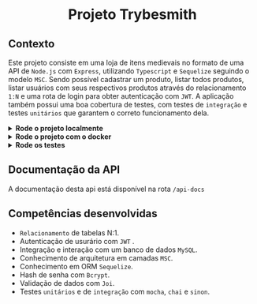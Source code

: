 # <p align="center">Projeto Trybesmith</p>

## Contexto

Este projeto consiste em uma loja de itens medievais no formato de uma API de `Node.js` com `Express`, utilizando `Typescript` e `Sequelize` seguindo o modelo `MSC`. Sendo possível cadastrar um produto, listar todos produtos, listar usuários com seus respectivos produtos através do relacionamento `1:N` e uma rota de login para obter autenticação com `JWT`. A aplicação também possui uma boa cobertura de testes, com testes de `integração` e testes `unitários` que garantem o correto funcionamento dela.

<details>

<summary><strong>Rode o projeto localmente</strong></summary><br>

> ⚠️ É preciso ter o [Node](https://nodejs.org/en) instalado em sua máquina.
>
> ⚠️ É preciso criar um arquivo `.env` na raiz do projeto, siga o exemplo do arquivo [`env.example`](./env.example).
>

1. Clone o repositório:

```BASH
git clone git@github.com:mairess/project-trybesmith.git
```

2. Instale as dependências:

```BASH
npm install
```

3. Inicie o container do banco de dados:

```BASH
docker compose up -d db
```

4. Crie o banco, rode as migrations e os seeders:

```BASH
env $(cat .env) npm run db:reset
```

5. Inicie o servidor:

```BASH
env $(cat .env) npm run dev
```

6. O servidor estará disponível na porta `3001`

</details>

<details>

<summary><strong>Rode o projeto com o docker</strong></summary><br>

> ⚠️ É preciso ter o [Docker](https://www.docker.com/get-started/) instalado em sua máquina.

1. Clone o repositório:

```BASH
git clone git@github.com:mairess/project-trybesmith.git
```

2. Suba os containers:

```BASH
docker compose up -d
```

3. Crie o banco, rode as migrations e os seeders:

```BASH
npm run db:reset
```

4. O servidor estará disponível na porta `3001`

</details>


<details>

<summary><strong>Rode os testes</strong></summary><br>

Rode os testes com:

```SHELL
npm run test:local
```

Rode a cobertura:

```SHELL
npm run test:coverage
```

</details>

## Documentação da API

A documentação desta api está disponível na rota `/api-docs`

## Competências desenvolvidas

- `Relacionamento` de tabelas N:1.
- Autenticação de usurário com `JWT` .
- Integração e interação com um banco de dados `MySQL`.
- Conhecimento de arquitetura em camadas `MSC`.
- Conhecimento em ORM `Sequelize`.
- Hash de senha com `Bcrypt`.
- Validação de dados com `Joi`.
- Testes `unitários` e de `integração` com `mocha`, `chai` e `sinon`.
